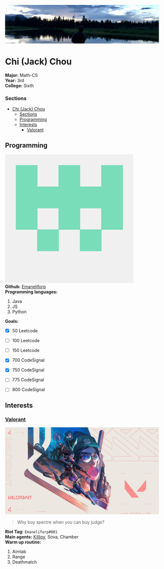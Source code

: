 ![header image](/assets/header.png)
# Chi (Jack) Chou
**Major:** Math-CS<br/>
**Year:** 3rd<br/>
**College:** Sixth<br/>

### Sections
- [Chi (Jack) Chou](#chi-jack-chou)
    - [Sections](#sections)
  - [Programming](#programming)
  - [Interests](#interests)
    - [Valorant](#valorant)

## Programming
![git profile picture](/assets/gitpfp.png)<br/>
**Github:** [Emaneliforp](https://github.com/Emaneliforp)<br/>
**Programming languages:**<br/>
1. Java
2. JS
3. Python<br/>

**Goals:**<br/>
- [x] 50 Leetcode
- [ ] 100 Leetcode
- [ ] 150 Leetcode
- [x] 700 CodeSignal
- [x] 750 CodeSignal
- [ ] 775 CodeSignal
- [ ] 800 CodeSignal


## Interests
### [Valorant](https://playvalorant.com/)
![valorant banner](/assets/val.jpg)<br/>
>
> Why buy spectre when you can buy judge?
>

**Riot Tag:** ```Emaneliforp#001```<br/>
**Main agents:** [Killjoy](/assets/banana.png), Sova, Chamber<br/>
**Warm up routine:**<br/>
1. Aimlab
2. Range
3. Deathmatch